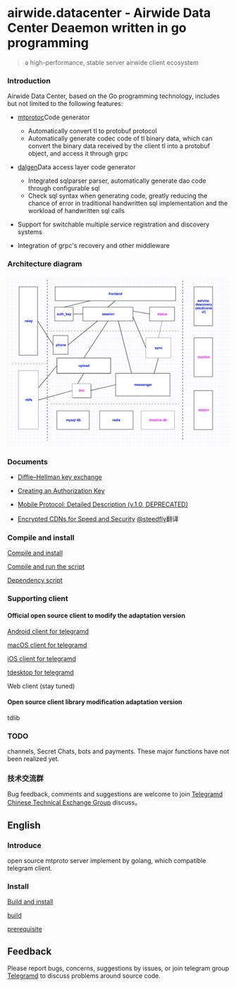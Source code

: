 # airwide.datacenter - Airwide Data Center Deaemon written in go programming
> a high-performance, stable server airwide client ecosystem 

### Introduction 
  Airwide Data Center, based on the Go programming technology, 
   includes but not limited to the following features:

- [mtprotoc](https://github.com/airwide-code/airwide.mtprotoc.git)Code generator
   - Automatically convert tl to protobuf protocol 
   - Automatically generate codec code of tl binary data, 
     which can convert the binary data received by the client tl into a protobuf object, 
     and access it through grpc 

- [dalgen](https://github.com/airwide-code/airwide.dal.generator.git)Data access layer code generator
   - Integrated sqlparser parser, automatically generate dao code through configurable sql
   - Check sql syntax when generating code, greatly reducing the chance of error in traditional
     handwritten sql implementation and the workload of handwritten sql calls

- Support for switchable multiple service registration and discovery systems

- Integration of grpc's recovery and other middleware

### Architecture diagram
![Architecture diagram](doc/image/architecture-001.jpeg)

### Documents

- [Diffie–Hellman key exchange](doc/dh-key-exchange.md)

- [Creating an Authorization Key](doc/Creating_an_Authorization_Key.md)

- [Mobile Protocol: Detailed Description (v.1.0, DEPRECATED)](doc/Mobile_Protocol-Detailed_Description_v.1.0_DEPRECATED.md)

- [Encrypted CDNs for Speed and Security](doc/cdn.md) [@steedfly](https://github.com/steedfly)翻译

### Compile and install

[Compile and install](doc/build.md)

[Compile and run the script](scripts/build.sh)

[Dependency script](scripts/prerequisite.sh)

### Supporting client

#### Official open source client to modify the adaptation version

[Android client for telegramd](https://github.com/nebulaim/TelegramAndroid)

[macOS client for telegramd](https://github.com/nebulaim/TelegramSwift)

[iOS client for telegramd](https://github.com/nebulaim/TelegramiOS)

[tdesktop for telegramd](https://github.com/nebulaim/tdesktop/tree/telegramd)

Web client (stay tuned)

#### Open source client library modification adaptation version 
tdlib

### TODO
channels, Secret Chats, bots and payments. These major functions have not been realized yet.

### 技术交流群
Bug feedback, comments and suggestions are welcome to join [Telegramd Chinese Technical Exchange Group](https://t.me/joinchat/D8b0DQ-CrvZXZv2dWn310g) discuss。

## English

### Introduce
open source mtproto server implement by golang, which compatible telegram client.

### Install
[Build and install](doc/build.md)

[build](scripts/build.sh)

[prerequisite](scripts/prerequisite.sh)

## Feedback
Please report bugs, concerns, suggestions by issues, 
or join telegram group [Telegramd](https://t.me/joinchat/D8b0DRJiuH8EcIHNZQmCxQ) 
to discuss problems around source code.
